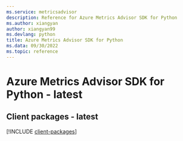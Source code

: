 ```yaml
---
ms.service: metricsadvisor
description: Reference for Azure Metrics Advisor SDK for Python
ms.author: xiangyan
author: xiangyan99
ms.devlang: python
title: Azure Metrics Advisor SDK for Python
ms.data: 09/30/2022
ms.topic: reference
---
```

# Azure Metrics Advisor SDK for Python - latest

## Client packages - latest
[!INCLUDE [client-packages](metrics-advisor-client-index.md)]